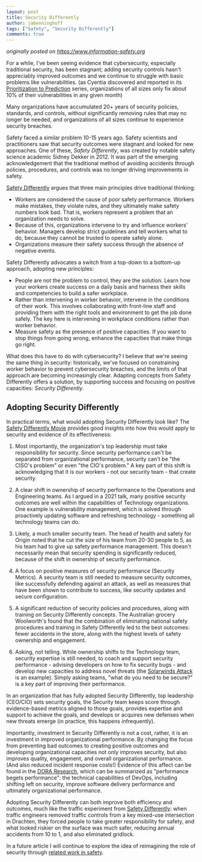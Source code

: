 ```yaml
---
layout: post
title: Security Differently
author: jabenninghoff
tags: ["Safety", "Security Differently"]
comments: true
---
```

*originally posted on <https://www.information-safety.org>*

For a while, I've been seeing evidence that cybersecurity, especially traditional security, has been stagnant; adding security controls hasn't appreciably improved outcomes and we continue to struggle with basic problems like vulnerabilities. (as Cyentia discovered and reported in its [Prioritization to Prediction](https://www.cyentia.com/pithy-p2p/) series, organizations of all sizes only fix about 10% of their vulnerabilities in any given month)

Many organizations have accumulated 20+ years of security policies, standards, and controls, without significantly removing rules that may no longer be needed, and organizations of all sizes continue to experience security breaches.

Safety faced a similar problem 10-15 years ago. Safety scientists and practitioners saw that security outcomes were stagnant and looked for new approaches. One of these, *Safety Differently*, was created by notable safety science academic Sidney Dekker in 2012. It was part of the emerging acknowledgement that the traditional method of avoiding accidents through policies, procedures, and controls was no longer driving improvements in safety.

[Safety Differently](https://naspweb.com/blog/what-is-safety-differently/) argues that three main principles drive traditional thinking:

- Workers are considered the cause of poor safety performance. Workers make mistakes, they violate rules, and they ultimately make safety numbers look bad. That is, workers represent a problem that an organization needs to solve.
- Because of this, organizations intervene to try and influence workers’ behavior. Managers develop strict guidelines and tell workers what to do, because they cannot be trusted to operate safely alone.
- Organizations measure their safety success through the absence of negative events.

Safety Differently advocates a switch from a top-down to a bottom-up approach, adopting new principles:

- People are not the problem to control, they are the solution. Learn how your workers create success on a daily basis and harness their skills and competencies to build a safer workplace.
- Rather than intervening in worker behavior, intervene in the conditions of their work. This involves collaborating with front-line staff and providing them with the right tools and environment to get the job done safely. The key here is intervening in workplace conditions rather than worker behavior.
- Measure safety as the presence of positive capacities. If you want to stop things from going wrong, enhance the capacities that make things go right.

What does this have to do with cybersecurity? I believe that we're seeing the same thing in security: historically, we've focused on constraining worker behavior to prevent cybersecurity breaches, and the limits of that approach are becoming increasingly clear. Adapting concepts from Safety Differently offers a solution, by supporting success and focusing on positive capacities: *Security Differently*.

## Adopting Security Differently

In practical terms, what would adopting Security Differently look like? The [Safety Differently Movie](https://www.youtube.com/watch?v=EeIucLnEa24) provides good insights into how this would apply to security and evidence of its effectiveness:

1. Most importantly, the organization's top leadership must take responsibility for security. Since security performance can't be separated from organizational performance, security can't be "the CISO's problem" or even "the CIO's problem." A key part of this shift is acknowledging that it is our workers - not our security team - that create security.

1. A clear shift in ownership of security performance to the Operations and Engineering teams. As I argued in a 2021 talk, many positive security outcomes are well within the capabilities of Technology organizations. One example is vulnerability management, which is solved through proactively updating software and refreshing technology - something all technology teams can do.

1. Likely, a much smaller security team. The head of health and safety for Origin noted that he cut the size of his team from 20-30 people to 5, as his team had to give up safety performance management. This doesn't necessarily mean that security spending is significantly reduced, because of the shift in ownership of security performance.

1. A focus on positive measures of security performance (Security Metrics). A security team is still needed to measure security outcomes, like successfully defending against an attack, as well as measures that have been shown to contribute to success, like security updates and secure configuration.

1. A significant reduction of security policies and procedures, along with training on Security Differently concepts. The Australian grocery Woolworth's found that the combination of eliminating national safety procedures and training in Safety Differently led to the best outcomes: fewer accidents in the store, along with the highest levels of safety ownership and engagement.

1. Asking, not telling. While ownership shifts to the Technology team, security expertise is still needed, to coach and support security performance - advising developers on how to fix security bugs - and develop new capacities to address novel threats (the [Solarwinds Attack](https://en.wikipedia.org/wiki/2020_United_States_federal_government_data_breach) is an example). Simply asking teams, "what do you need to be secure?" is a key part of improving their performance.

In an organization that has fully adopted Security Differently, top leadership (CEO/CIO) sets security goals, the Security team keeps score through evidence-based metrics aligned to those goals, provides expertise and support to achieve the goals, and develops or acquires new defenses when new threats emerge (in practice, this happens infrequently).

Importantly, investment in Security Differently is not a cost, rather, it is an investment in improved organizational performance. By changing the focus from preventing bad outcomes to creating positive outcomes and developing organizational capacities not only improves security, but also improves quality, engagement, and overall organizational performance. (And also reduced incident response costs!) Evidence of this affect can be found in the [DORA Research](https://dora.dev/research/), which can be summarized as "performance begets performance": the technical capabilities of DevOps, including shifting left on security, improve software delivery performance and ultimately organizational performance.

Adopting Security Differently can both improve both efficiency and outcomes, much like the traffic experiment from [Safety Differently](https://www.youtube.com/watch?v=EeIucLnEa24): when traffic engineers removed traffic controls from a key mixed-use intersection in Drachten, they forced people to take greater responsibility for safety, and what looked riskier on the surface was much safer, reducing annual accidents from 10 to 1, and also eliminated gridlock.

In a future article I will continue to explore the idea of reimagining the role of security through [related work in safety](https://safetyofwork.com/episodes/ep60-how-does-safety-ii-reimagine-the-role-of-a-safety-professional).
